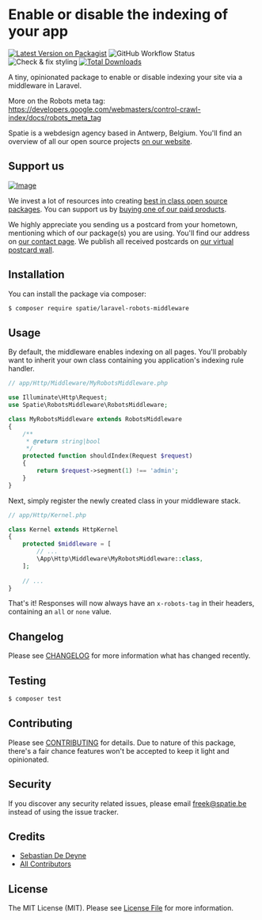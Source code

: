 # Enable or disable the indexing of your app

[![Latest Version on Packagist](https://img.shields.io/packagist/v/spatie/laravel-robots-middleware.svg?style=flat-square)](https://packagist.org/packages/spatie/laravel-robots-middleware)
![GitHub Workflow Status](https://img.shields.io/github/workflow/status/spatie/laravel-robots-middleware/run-tests?label=tests)
![Check & fix styling](https://github.com/spatie/laravel-robots-middleware/workflows/Check%20&%20fix%20styling/badge.svg)
[![Total Downloads](https://img.shields.io/packagist/dt/spatie/laravel-robots-middleware.svg?style=flat-square)](https://packagist.org/packages/spatie/laravel-robots-middleware)

A tiny, opinionated package to enable or disable indexing your site via a middleware in Laravel.

More on the Robots meta tag: https://developers.google.com/webmasters/control-crawl-index/docs/robots_meta_tag

Spatie is a webdesign agency based in Antwerp, Belgium. You'll find an overview of all our open source projects [on our website](https://spatie.be/opensource).

## Support us

[![Image](https://github-ads.s3.eu-central-1.amazonaws.com/laravel-robots-middleware.jpg)](https://spatie.be/github-ad-click/laravel-robots-middleware)

We invest a lot of resources into creating [best in class open source packages](https://spatie.be/open-source). You can support us by [buying one of our paid products](https://spatie.be/open-source/support-us).

We highly appreciate you sending us a postcard from your hometown, mentioning which of our package(s) you are using. You'll find our address on [our contact page](https://spatie.be/about-us). We publish all received postcards on [our virtual postcard wall](https://spatie.be/open-source/postcards).

## Installation

You can install the package via composer:
``` bash
$ composer require spatie/laravel-robots-middleware
```

## Usage

By default, the middleware enables indexing on all pages. You'll probably want to inherit your own class containing you application's indexing rule handler.  

```php
// app/Http/Middleware/MyRobotsMiddleware.php

use Illuminate\Http\Request;
use Spatie\RobotsMiddleware\RobotsMiddleware;

class MyRobotsMiddleware extends RobotsMiddleware
{
    /**
     * @return string|bool
     */
    protected function shouldIndex(Request $request)
    {
        return $request->segment(1) !== 'admin';
    }
}
```

Next, simply register the newly created class in your middleware stack. 

```php
// app/Http/Kernel.php

class Kernel extends HttpKernel
{
    protected $middleware = [
        // ...
        \App\Http\Middleware\MyRobotsMiddleware::class,
    ];
    
    // ...
}
```

That's it! Responses will now always have an `x-robots-tag` in their headers, containing an `all` or `none` value.

## Changelog

Please see [CHANGELOG](CHANGELOG.md) for more information what has changed recently.

## Testing

``` bash
$ composer test
```

## Contributing

Please see [CONTRIBUTING](CONTRIBUTING.md) for details. Due to nature of this package, there's a fair chance features won't be accepted to keep it light and opinionated.

## Security

If you discover any security related issues, please email freek@spatie.be instead of using the issue tracker.

## Credits

- [Sebastian De Deyne](https://github.com/sebastiandedeyne)
- [All Contributors](../../contributors)

## License

The MIT License (MIT). Please see [License File](LICENSE.md) for more information.
